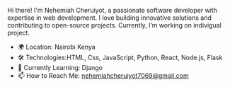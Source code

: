 Hi there! I'm Nehemiah Cheruiyot, a passionate software developer with expertise in web development. I love building innovative solutions and contributing to open-source projects. Currently, I’m working on indivigual project.

- 🌍 Location: Nairobi Kenya
- 🛠️ Technologies:HTML, Css, JavaScript, Python, React, Node.js, Flask
- 🌱 Currently Learning: Django
- 📫 How to Reach Me: nehemiahcheruiyot7069@gmail.com

